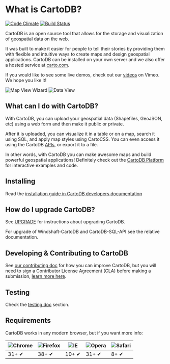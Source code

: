 # What is CartoDB?

[![Code Climate](https://codeclimate.com/github/CartoDB/cartodb20.png)](https://codeclimate.com/github/CartoDB/cartodb20)
[![Build Status](http://travis-ci.org/CartoDB/cartodb.png?branch=master)](http://travis-ci.org/CartoDB/cartodb)

CartoDB is an open source tool that allows for the storage and
visualization of geospatial data on the web.

It was built to make it easier for people to tell their stories by
providing them with flexible and intuitive ways to create maps and design
geospatial applications. CartoDB can be installed on your own server
and we also offer a hosted service at [carto.com](https://carto.com).

If you would like to see some live demos, check out our
[videos](http://www.vimeo.com/channels/cartodb) on Vimeo.
We hope you like it!

![Map View Wizard](http://cartodb.s3.amazonaws.com/github/map_view_wizard.png)
![Data View](http://cartodb.s3.amazonaws.com/github/data_view.png)

## What can I do with CartoDB?

With CartoDB, you can upload your geospatial data (Shapefiles, GeoJSON,
etc) using a web form and then make it public or private.

After it is uploaded, you can visualize it in a table or on a map, search
it using SQL, and apply map styles using CartoCSS. You can even access it
using the CartoDB [APIs](https://docs.carto.com/#cartodb-platform), or export it
to a file.

In other words, with CartoDB you can make awesome maps and build
powerful geospatial applications! Definitely check out the [CartoDB
Platform](https://carto.com/platform) for interactive examples
and code.


## Installing

Read the [installation guide in CartoDB developers documentation](http://cartodb.readthedocs.org/en/latest/install.html)

## How do I upgrade CartoDB?

See [UPGRADE](UPGRADE) for instructions about upgrading CartoDB.

For upgrade of Windshaft-CartoDB and CartoDB-SQL-API see the relative
documentation.

## Developing & Contributing to CartoDB

See [our contributing doc](CONTRIBUTING.md) for how you can improve CartoDB, but you will need to sign a Contributor License Agreement (CLA) before making a submission, [learn more here](https://carto.com/contributing).

## Testing

Check the [testing doc](TESTING.md) section.

## Requirements

CartoDB works in any modern browser, but if you want more info:

![Chrome](https://raw.github.com/alrra/browser-logos/master/chrome/chrome_48x48.png) | ![Firefox](https://raw.github.com/alrra/browser-logos/master/firefox/firefox_48x48.png) | ![IE](https://raw.github.com/alrra/browser-logos/master/internet-explorer/internet-explorer_48x48.png) | ![Opera](https://raw.github.com/alrra/browser-logos/master/opera/opera_48x48.png) | ![Safari](https://raw.github.com/alrra/browser-logos/master/safari/safari_48x48.png)
--- | --- | --- | --- | --- |
31+ ✔ | 38+ ✔ | 10+ ✔ | 31+ ✔ | 8+ ✔ |
